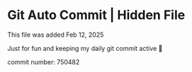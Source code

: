 # Git Auto Commit | Hidden File

This file was added Feb 12, 2025

Just for fun and keeping my daily git commit active 🤪

commit number: 750482

